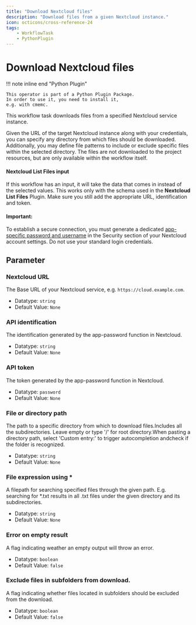 ```yaml
---
title: "Download Nextcloud files"
description: "Download files from a given Nextcloud instance."
icon: octicons/cross-reference-24
tags: 
    - WorkflowTask
    - PythonPlugin
---
```

# Download Nextcloud files
<!-- This file was generated - DO NOT CHANGE IT MANUALLY -->

!!! note inline end "Python Plugin"

    This operator is part of a Python Plugin Package.
    In order to use it, you need to install it,
    e.g. with cmemc.


This workflow task downloads files from a specified Nextcloud service instance.

Given the URL of the target Nextcloud instance along with your credentials, you can specify any
directory from which files should be downloaded. Additionally, you may define file patterns to
include or exclude specific files within the selected directory. The files are not downloaded to the
project resources, but are only available within the workflow itself.

#### Nextcloud List Files input
If this workflow has an input, it will take the data that comes in instead of the selected values.
This works only with the schema used in the **Nextcloud List Files** Plugin.
Make sure you still add the appropriate URL, identification and token.

#### Important:
To establish a secure connection, you must generate a dedicated [app-specific password and username](https://docs.nextcloud.com/server/latest/user_manual/de/session_management.html)
in the Security section of your Nextcloud account settings. Do not use your standard login
credentials.
    

## Parameter

### Nextcloud URL

The Base URL of your Nextcloud service, e.g. `https://cloud.example.com`.

- Datatype: `string`
- Default Value: `None`



### API identification

The identification generated by the app-password function in Nextcloud.

- Datatype: `string`
- Default Value: `None`



### API token

The token generated by the app-password function in Nextcloud.

- Datatype: `password`
- Default Value: `None`



### File or directory path

The path to a specific directory from which to download files.Includes all the subdirectories. Leave empty or type '/' for root directory.When pasting a directory path, select 'Custom entry:' to trigger autocompletion andcheck if the folder is recognized.

- Datatype: `string`
- Default Value: `None`



### File expression using *

A filepath for searching specified files through the given path. E.g. searching for *.txt results in all .txt files under the given directory and its subdirectories.

- Datatype: `string`
- Default Value: `None`



### Error on empty result

A flag indicating weather an empty output will throw an error.

- Datatype: `boolean`
- Default Value: `false`



### Exclude files in subfolders from download.

A flag indicating whether files located in subfolders should be excluded from the download.

- Datatype: `boolean`
- Default Value: `false`



